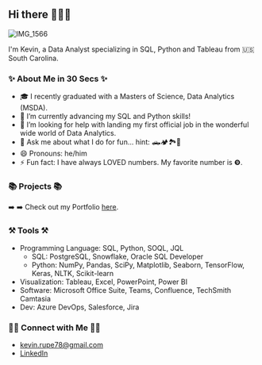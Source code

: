 ## Hi there 🙋🏼‍♂️
![IMG_1566](https://github.com/user-attachments/assets/559c83b0-dcfc-4047-a029-6bc3e860e94b)


I'm Kevin, a Data Analyst specializing in SQL, Python and Tableau from 🇺🇸 South Carolina.

### ✨ About Me in 30 Secs ✨

- 🎓 I recently graduated with a Masters of Science, Data Analytics (MSDA). 
- 🧠 I’m currently advancing my SQL and Python skills!
- 🙂 I’m looking for help with landing my first official job in the wonderful wide world of Data Analytics.
- 💬 Ask me about what I do for fun... hint: 🛻🏕️🏞️🥾
- 😄 Pronouns: he/him
- ⚡ Fun fact: I have always LOVED numbers. My favorite number is ❾.


### 📚 Projects 📚

➡️ ➡️ Check out my Portfolio [here](https://github.com/kevin-rupe/Portfolio).


### ⚒️ Tools ⚒️

- Programming Language: SQL, Python, SOQL, JQL
  - SQL: PostgreSQL, Snowflake, Oracle SQL Developer
  - Python: NumPy, Pandas, SciPy, Matplotlib, Seaborn, TensorFlow, Keras, NLTK, Scikit-learn
- Visualization: Tableau, Excel, PowerPoint, Power BI
- Software: Microsoft Office Suite, Teams, Confluence, TechSmith Camtasia
- Dev: Azure DevOps, Salesforce, Jira


### 👋🏼 Connect with Me 👋🏼

- kevin.rupe78@gmail.com
- [LinkedIn](https://www.linkedin.com/in/kevin-rupe/)
